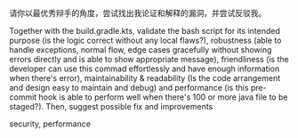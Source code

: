 请你以最优秀辩手的角度，尝试找出我论证和解释的漏洞，并尝试反驳我。

Together with the build.gradle.kts, validate the bash script for its intended purpose (is the logic correct without any local flaws?), robustness (able to handle exceptions, normal flow, edge cases gracefully without showing errors directly and is able to show appropriate message), friendliness (is the developer can use this commad effortlessly and have enough information when there's error), maintainability & readability (Is the code arrangement and design easy to maintain and debug) and performance (is this pre-commit hook is able to perform well when there's 100 or more java file to be staged?). Then, suggest possible fix and improvements

security, performance